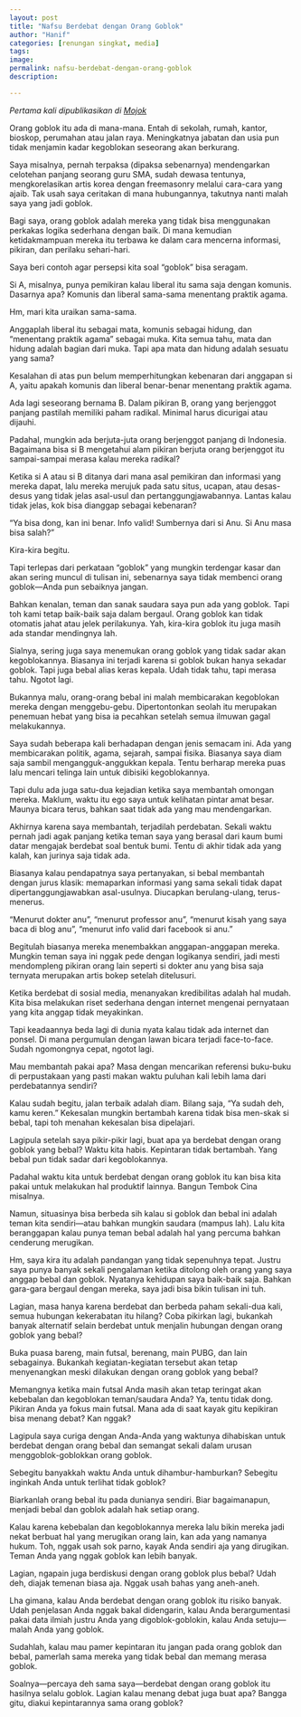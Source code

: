```yaml
---
layout: post
title: "Nafsu Berdebat dengan Orang Goblok"
author: "Hanif" 
categories: [renungan singkat, media]
tags: 
image: 
permalink: nafsu-berdebat-dengan-orang-goblok
description: 

---
```


*Pertama kali dipublikasikan di [Mojok](https://mojok.co/esai/nafsu-berdebat-dengan-orang-goblok/)*<!--more--> 

Orang goblok itu ada di mana-mana. Entah di sekolah, rumah, kantor, bioskop, perumahan atau jalan raya. Meningkatnya jabatan dan usia pun tidak menjamin kadar kegoblokan seseorang akan berkurang.

Saya misalnya, pernah terpaksa (dipaksa sebenarnya) mendengarkan celotehan panjang seorang guru SMA, sudah dewasa tentunya, mengkorelasikan artis korea dengan freemasonry melalui cara-cara yang ajaib. Tak usah saya ceritakan di mana hubungannya, takutnya nanti malah saya yang jadi goblok.

Bagi saya, orang goblok adalah mereka yang tidak bisa menggunakan perkakas logika sederhana dengan baik. Di mana kemudian ketidakmampuan mereka itu terbawa ke dalam cara mencerna informasi, pikiran, dan perilaku sehari-hari.

Saya beri contoh agar persepsi kita soal “goblok” bisa seragam.

Si A, misalnya, punya pemikiran kalau liberal itu sama saja dengan komunis. Dasarnya apa? Komunis dan liberal sama-sama menentang praktik agama.

Hm, mari kita uraikan sama-sama.

Anggaplah liberal itu sebagai mata, komunis sebagai hidung, dan “menentang praktik agama” sebagai muka. Kita semua tahu, mata dan hidung adalah bagian dari muka. Tapi apa mata dan hidung adalah sesuatu yang sama?

Kesalahan di atas pun belum memperhitungkan kebenaran dari anggapan si A, yaitu apakah komunis dan liberal benar-benar menentang praktik agama.

Ada lagi seseorang bernama B. Dalam pikiran B, orang yang berjenggot panjang pastilah memiliki paham radikal. Minimal harus dicurigai atau dijauhi.

Padahal, mungkin ada berjuta-juta orang berjenggot panjang di Indonesia. Bagaimana bisa si B mengetahui alam pikiran berjuta orang berjenggot itu sampai-sampai merasa kalau mereka radikal?

Ketika si A atau si B ditanya dari mana asal pemikiran dan informasi yang mereka dapat, lalu mereka merujuk pada satu situs, ucapan, atau desas-desus yang tidak jelas asal-usul dan pertanggungjawabannya. Lantas kalau tidak jelas, kok bisa dianggap sebagai kebenaran?

“Ya bisa dong, kan ini benar. Info valid! Sumbernya dari si Anu. Si Anu masa bisa salah?”

Kira-kira begitu.

Tapi terlepas dari perkataan “goblok” yang mungkin terdengar kasar dan akan sering muncul di tulisan ini, sebenarnya saya tidak membenci orang goblok—Anda pun sebaiknya jangan.

Bahkan kenalan, teman dan sanak saudara saya pun ada yang goblok. Tapi toh kami tetap baik-baik saja dalam bergaul. Orang goblok kan tidak otomatis jahat atau jelek perilakunya. Yah, kira-kira goblok itu juga masih ada standar mendingnya lah.

Sialnya, sering juga saya menemukan orang goblok yang tidak sadar akan kegoblokannya. Biasanya ini terjadi karena si goblok bukan hanya sekadar goblok. Tapi juga bebal alias keras kepala. Udah tidak tahu, tapi merasa tahu. Ngotot lagi.

Bukannya malu, orang-orang bebal ini malah membicarakan kegoblokan mereka dengan menggebu-gebu. Dipertontonkan seolah itu merupakan penemuan hebat yang bisa ia pecahkan setelah semua ilmuwan gagal melakukannya.

Saya sudah beberapa kali berhadapan dengan jenis semacam ini. Ada yang membicarakan politik, agama, sejarah, sampai fisika. Biasanya saya diam saja sambil mengangguk-anggukkan kepala. Tentu berharap mereka puas lalu mencari telinga lain untuk dibisiki kegoblokannya.

Tapi dulu ada juga satu-dua kejadian ketika saya membantah omongan mereka. Maklum, waktu itu ego saya untuk kelihatan pintar amat besar. Maunya bicara terus, bahkan saat tidak ada yang mau mendengarkan.

Akhirnya karena saya membantah, terjadilah perdebatan. Sekali waktu pernah jadi agak panjang ketika teman saya yang berasal dari kaum bumi datar mengajak berdebat soal bentuk bumi. Tentu di akhir tidak ada yang kalah, kan jurinya saja tidak ada.

Biasanya kalau pendapatnya saya pertanyakan, si bebal membantah dengan jurus klasik: memaparkan informasi yang sama sekali tidak dapat dipertanggungjawabkan asal-usulnya. Diucapkan berulang-ulang, terus-menerus.

“Menurut dokter anu”, “menurut professor anu”, “menurut kisah yang saya baca di blog anu”, “menurut info valid dari facebook si anu.”

Begitulah biasanya mereka menembakkan anggapan-anggapan mereka. Mungkin teman saya ini nggak pede dengan logikanya sendiri, jadi mesti mendompleng pikiran orang lain seperti si dokter anu yang bisa saja ternyata merupakan artis bokep setelah ditelusuri.

Ketika berdebat di sosial media, menanyakan kredibilitas adalah hal mudah. Kita bisa melakukan riset sederhana dengan internet mengenai pernyataan yang kita anggap tidak meyakinkan.

Tapi keadaannya beda lagi di dunia nyata kalau tidak ada internet dan ponsel. Di mana pergumulan dengan lawan bicara terjadi face-to-face. Sudah ngomongnya cepat, ngotot lagi.

Mau membantah pakai apa? Masa dengan mencarikan referensi buku-buku di perpustakaan yang pasti makan waktu puluhan kali lebih lama dari perdebatannya sendiri?

Kalau sudah begitu, jalan terbaik adalah diam. Bilang saja, “Ya sudah deh, kamu keren.” Kekesalan mungkin bertambah karena tidak bisa men-skak si bebal, tapi toh menahan kekesalan bisa dipelajari.

Lagipula setelah saya pikir-pikir lagi, buat apa ya berdebat dengan orang goblok yang bebal? Waktu kita habis. Kepintaran tidak bertambah. Yang bebal pun tidak sadar dari kegoblokannya.

Padahal waktu kita untuk berdebat dengan orang goblok itu kan bisa kita pakai untuk melakukan hal produktif lainnya. Bangun Tembok Cina misalnya.

Namun, situasinya bisa berbeda sih kalau si goblok dan bebal ini adalah teman kita sendiri—atau bahkan mungkin saudara (mampus lah). Lalu kita beranggapan kalau punya teman bebal adalah hal yang percuma bahkan cenderung merugikan.

Hm, saya kira itu adalah pandangan yang tidak sepenuhnya tepat. Justru saya punya banyak sekali pengalaman ketika ditolong oleh orang yang saya anggap bebal dan goblok. Nyatanya kehidupan saya baik-baik saja. Bahkan gara-gara bergaul dengan mereka, saya jadi bisa bikin tulisan ini tuh.

Lagian, masa hanya karena berdebat dan berbeda paham sekali-dua kali, semua hubungan kekerabatan itu hilang? Coba pikirkan lagi, bukankah banyak alternatif selain berdebat untuk menjalin hubungan dengan orang goblok yang bebal?

Buka puasa bareng, main futsal, berenang, main PUBG, dan lain sebagainya. Bukankah kegiatan-kegiatan tersebut akan tetap menyenangkan meski dilakukan dengan orang goblok yang bebal?

Memangnya ketika main futsal Anda masih akan tetap teringat akan kebebalan dan kegoblokan teman/saudara Anda? Ya, tentu tidak dong. Pikiran Anda ya fokus main futsal. Mana ada di saat kayak gitu kepikiran bisa menang debat? Kan nggak?

Lagipula saya curiga dengan Anda-Anda yang waktunya dihabiskan untuk berdebat dengan orang bebal dan semangat sekali dalam urusan menggoblok-goblokkan orang goblok.

Sebegitu banyakkah waktu Anda untuk dihambur-hamburkan? Sebegitu inginkah Anda untuk terlihat tidak goblok?

Biarkanlah orang bebal itu pada dunianya sendiri. Biar bagaimanapun, menjadi bebal dan goblok adalah hak setiap orang.

Kalau karena kebebalan dan kegoblokannya mereka lalu bikin mereka jadi nekat berbuat hal yang merugikan orang lain, kan ada yang namanya hukum. Toh, nggak usah sok parno, kayak Anda sendiri aja yang dirugikan. Teman Anda yang nggak goblok kan lebih banyak.

Lagian, ngapain juga berdiskusi dengan orang goblok plus bebal? Udah deh, diajak temenan biasa aja. Nggak usah bahas yang aneh-aneh.

Lha gimana, kalau Anda berdebat dengan orang goblok itu risiko banyak. Udah penjelasan Anda nggak bakal didengarin, kalau Anda berargumentasi pakai data ilmiah justru Anda yang digoblok-goblokin, kalau Anda setuju—malah Anda yang goblok.

Sudahlah, kalau mau pamer kepintaran itu jangan pada orang goblok dan bebal, pamerlah sama mereka yang tidak bebal dan memang merasa goblok.

Soalnya—percaya deh sama saya—berdebat dengan orang goblok itu hasilnya selalu goblok. Lagian kalau menang debat juga buat apa? Bangga gitu, diakui kepintarannya sama orang goblok?